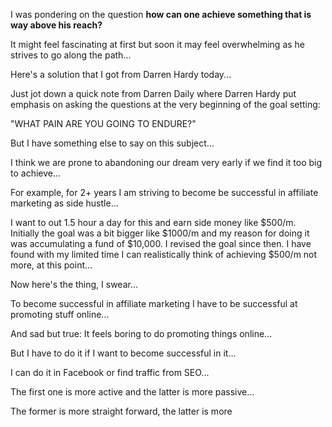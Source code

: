 I was pondering on the question **how can one achieve something that is way above his reach?**

It might feel fascinating at first but soon it may feel overwhelming as he strives to go along the path...

Here's a solution that I got from Darren Hardy today...

Just jot down a quick note from Darren Daily where Darren Hardy put emphasis on asking the questions at the very beginning of the goal setting:

"WHAT PAIN ARE YOU GOING TO ENDURE?"

But I have something else to say on this subject...

I think we are prone to abandoning our dream very early if we find it too big to achieve...

For example, for 2+ years I am striving to become be successful in affiliate marketing as side hustle...

I want to out 1.5 hour a day for this and earn side money like $500/m. Initially the goal was a bit bigger like $1000/m and my reason for doing it was accumulating a fund of $10,000. I revised the goal since then. I have found with my limited time I can realistically think of achieving $500/m not more, at this point...

Now here's the thing, I swear...

To become successful in affiliate marketing I have to be successful at promoting stuff online...

And sad but true: It feels boring to do promoting things online...

But I have to do it if I want to become successful in it...

I can do it in Facebook or find traffic from SEO...

The first one is more active and the latter is more passive...

The former is more straight forward, the latter is more 




